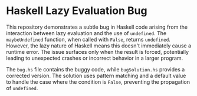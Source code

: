 # Haskell Lazy Evaluation Bug

This repository demonstrates a subtle bug in Haskell code arising from the interaction between lazy evaluation and the use of `undefined`. The `maybeUndefined` function, when called with `False`, returns `undefined`.  However, the lazy nature of Haskell means this doesn't immediately cause a runtime error. The issue surfaces only when the result is forced, potentially leading to unexpected crashes or incorrect behavior in a larger program.

The `bug.hs` file contains the buggy code, while `bugSolution.hs` provides a corrected version.  The solution uses pattern matching and a default value to handle the case where the condition is `False`, preventing the propagation of `undefined`.